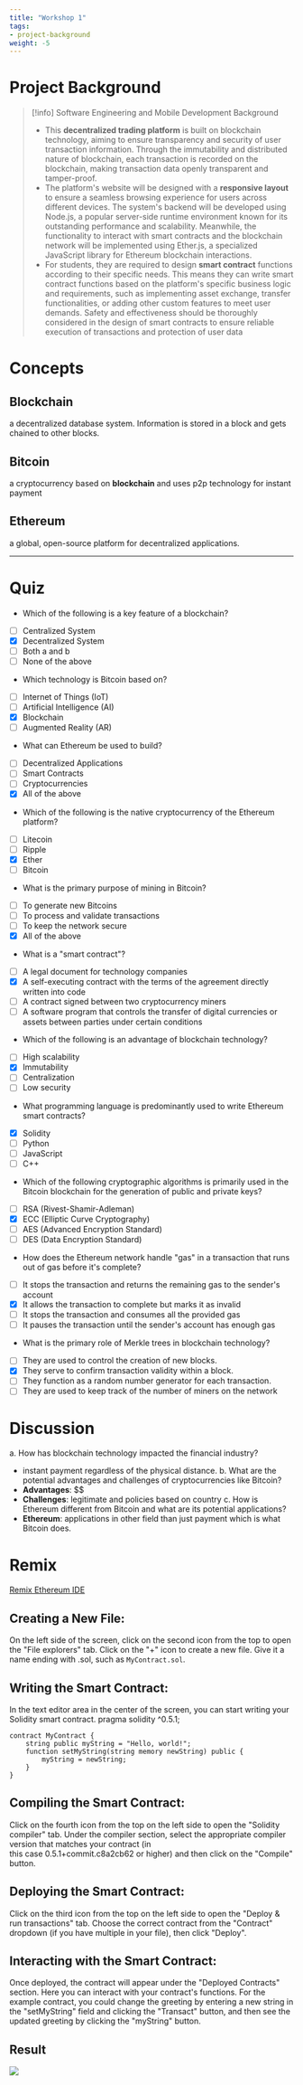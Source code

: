 ```yaml
---
title: "Workshop 1"
tags: 
- project-background
weight: -5
---
```

# Project Background

>[!info] Software Engineering and Mobile Development Background
>- This **decentralized trading platform** is built on blockchain technology, aiming to ensure transparency and security of user transaction information. Through the immutability and distributed nature of  blockchain, each transaction is recorded on the blockchain, making transaction data openly transparent and tamper-proof.  
>- The platform's website will be designed with a **responsive layout** to ensure a seamless browsing experience for users across different devices. The system's backend will be developed using Node.js, a popular server-side runtime environment known for its outstanding performance and scalability. Meanwhile, the functionality to interact with smart contracts and the blockchain network will be implemented using Ether.js, a specialized JavaScript library for Ethereum blockchain interactions.  
>- For students, they are required to design **smart contract** functions according to their specific needs. This means they can write smart contract functions based on the platform's specific business logic and requirements, such as implementing asset exchange, transfer functionalities, or adding other custom features to meet user demands. Safety and effectiveness should be thoroughly considered in the design of smart contracts to ensure reliable execution of transactions and protection of user data

# Concepts
## Blockchain
a decentralized database system. Information is stored in a block and gets chained to other blocks.

## Bitcoin
a cryptocurrency based on **blockchain** and uses p2p technology for instant payment

## Ethereum
a global, open-source platform for decentralized applications.

---
# Quiz

- Which of the following is a key feature of a blockchain?  
- [ ] Centralized System  
- [x] Decentralized System  
- [ ] Both a and b  
- [ ] None of the above  

- Which technology is Bitcoin based on?  
- [ ] Internet of Things (IoT)  
- [ ] Artificial Intelligence (AI)  
- [x] Blockchain  
- [ ] Augmented Reality (AR)  

- What can Ethereum be used to build?  
- [ ] Decentralized Applications  
- [ ] Smart Contracts  
- [ ] Cryptocurrencies  
- [x] All of the above

- Which of the following is the native cryptocurrency of the Ethereum platform?  
- [ ] Litecoin  
- [ ] Ripple  
- [x] Ether  
- [ ] Bitcoin  

- What is the primary purpose of mining in Bitcoin?  
- [ ] To generate new Bitcoins  
- [ ] To process and validate transactions  
- [ ] To keep the network secure  
- [x] All of the above  

- What is a "smart contract"?  
- [ ] A legal document for technology companies  
- [x] A self-executing contract with the terms of the agreement directly written into code  
- [ ] A contract signed between two cryptocurrency miners  
- [ ] A software program that controls the transfer of digital currencies or assets between parties under certain conditions  

- Which of the following is an advantage of blockchain technology?  
- [ ] High scalability  
- [x] Immutability  
- [ ] Centralization  
- [ ] Low security  

- What programming language is predominantly used to write Ethereum smart contracts?  
- [x] Solidity  
- [ ] Python  
- [ ] JavaScript  
- [ ] C++

- Which of the following cryptographic algorithms is primarily used in the Bitcoin blockchain for the generation of public and private keys?  
- [ ] RSA (Rivest-Shamir-Adleman)  
- [x] ECC (Elliptic Curve Cryptography)  
- [ ] AES (Advanced Encryption Standard)  
- [ ] DES (Data Encryption Standard)

- How does the Ethereum network handle "gas" in a transaction that runs out of gas before it's complete?  
- [ ] It stops the transaction and returns the remaining gas to the sender's account  
- [x] It allows the transaction to complete but marks it as invalid  
- [ ] It stops the transaction and consumes all the provided gas  
- [ ] It pauses the transaction until the sender's account has enough gas  

- What is the primary role of Merkle trees in blockchain technology?  
- [ ] They are used to control the creation of new blocks.  
- [x] They serve to confirm transaction validity within a block.  
- [ ] They function as a random number generator for each transaction.  
- [ ] They are used to keep track of the number of miners on the network

# Discussion

a. How has blockchain technology impacted the financial industry?  
- instant payment regardless of the physical distance.
b. What are the potential advantages and challenges of cryptocurrencies like Bitcoin?  
- **Advantages**: \$$
- **Challenges**: legitimate and policies based on country
c. How is Ethereum different from Bitcoin and what are its potential applications?
- **Ethereum**: applications in other field than just payment which is what Bitcoin does.

# Remix
[Remix Ethereum IDE](https://remix.ethereum.org)

## Creating a New File:  
On the left side of the screen, click on the second icon from the top to open the "File explorers" tab. Click on the "+" icon to create a new file. Give it a name ending with .sol, such as `MyContract.sol`.  
## Writing the Smart Contract:  
In the text editor area in the center of the screen, you can start writing your Solidity smart contract.
pragma solidity ^0.5.1;

```sol
contract MyContract {
    string public myString = "Hello, world!";
    function setMyString(string memory newString) public {
        myString = newString;
    }
}
```

## Compiling the Smart Contract:  
Click on the fourth icon from the top on the left side to open the "Solidity compiler" tab. Under the compiler section, select the appropriate compiler version that matches your contract (in  
this case 0.5.1+commit.c8a2cb62 or higher) and then click on the "Compile" button.  

## Deploying the Smart Contract:  
Click on the third icon from the top on the left side to open the "Deploy & run transactions" tab. Choose the correct contract from the "Contract" dropdown (if you have multiple in your file), then click "Deploy".  
## Interacting with the Smart Contract:  
Once deployed, the contract will appear under the "Deployed Contracts" section. Here you can interact with your contract's functions. For the example contract, you could change the greeting by entering a new string in the "setMyString" field and clicking the "Transact" button, and then see the updated greeting by clicking the "myString" button.


## Result

![](swinburne/year-2023/semester-2/COS30049/Resources/Pasted%20image%2020230802160852.png)